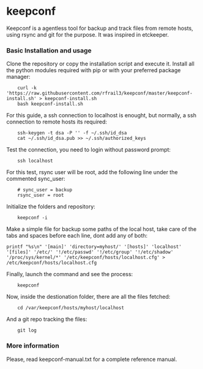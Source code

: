 keepconf
========

Keepconf is a agentless tool for backup and track files from remote hosts, using rsync and git for the purpose. It was inspired in etckeeper.


### Basic Installation and usage

Clone the repository or copy the installation script and execute it. Install all the python modules required with pip or with your preferred package manager:

        curl -k 'https://raw.githubusercontent.com/rfrail3/keepconf/master/keepconf-install.sh' > keepconf-install.sh
        bash keepconf-install.sh

For this guide, a ssh connection to localhost is enought, but normally, a ssh connection to remote hosts its required:

        ssh-keygen -t dsa -P '' -f ~/.ssh/id_dsa
        cat ~/.ssh/id_dsa.pub >> ~/.ssh/authorized_keys

Test the connection, you need to login without password prompt:

        ssh localhost

For this test, rsync user will be root, add the following line under the commented sync_user:

        # sync_user = backup
        rsync_user = root

Initialize the folders and repository:

        keepconf -i

Make a simple file for backup some paths of the local host, take care of the tabs and spaces before each line, dont add any of both:

	printf "%s\n" '[main]' 'directory=myhost/' '[hosts]' 'localhost' '[files]' '/etc/' '!/etc/passwd' '!/etc/group' '!/etc/shadow' '/proc/sys/kernel/*' '/etc/keepconf/hosts/localhost.cfg' > /etc/keepconf/hosts/localhost.cfg

Finally, launch the command and see the process:

        keepconf

Now, inside the destionation folder, there are all the files fetched:

        cd /var/keepconf/hosts/myhost/localhost

And a git repo tracking the files:

        git log


### More information

Please, read keepconf-manual.txt for a complete reference manual.
